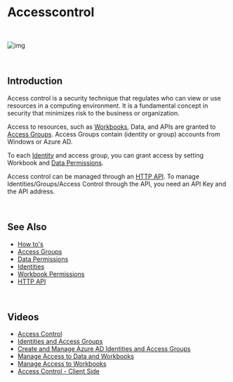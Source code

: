
# Accesscontrol

<br/>

![img](https://profitbasedocs.blob.core.windows.net/images/accCtrl.png)

<br/>

## Introduction

Access control is a security technique that regulates who can view or use resources in a computing environment. It is a fundamental concept in security that minimizes risk to the business or organization.

Access to resources, such as [Workbooks](../workbooks.md), Data, and APIs are granted to [Access Groups](accessgroups.md). Access Groups contain (identity or group) accounts from Windows or Azure AD.

To each [Identity](identities.md) and access group, you can grant access by setting Workbook and [Data Permissions](dataperm.md).

Access control can be managed through an [HTTP API](httpapi.md). To manage Identities/Groups/Access Control through the API, you need an API Key and the API address.

<br/>

## See Also

- [How to's](howto.md)
- [Access Groups](accessgroups.md)
- [Data Permissions](dataperm.md)
- [Identities](identities.md)
- [Workbook Permissions](workbookperm.md)
- [HTTP API](httpapi.md)

<br/>

## Videos

- [Access Control](../../videos/accesscontrol.md)
- [Identities and Access Groups](https://profitbasedocs.blob.core.windows.net/videos/Users%20and%20Permissions%20-%20Users%20and%20User%20Groups.mp4)
- [Create and Manage Azure AD Identities and Access Groups](https://profitbasedocs.blob.core.windows.net/videos/Users%20and%20Permissions%20-%20Create%20and%20Manage%20Azure%20AD%20Users%20and%20User%20Groups.mp4)
- [Manage Access to Data and Workbooks](https://profitbasedocs.blob.core.windows.net/videos/Users%20and%20Permissions%20-%20Manage%20access%20to%20data%20and%20Workbooks.mp4)
- [Manage Access to Workbooks](https://profitbasedocs.blob.core.windows.net/videos/Access%20Control%20-%20Manage%20access%20to%20Workbooks.mp4)
- [Access Control - Client Side](https://profitbasedocs.blob.core.windows.net/videos/Identities%20client%20side%20%20-%20Basics.mp4)

